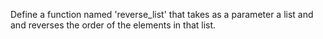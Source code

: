 Define a function named 'reverse_list' that takes
as a parameter a list and and reverses the order
of the elements in that list.